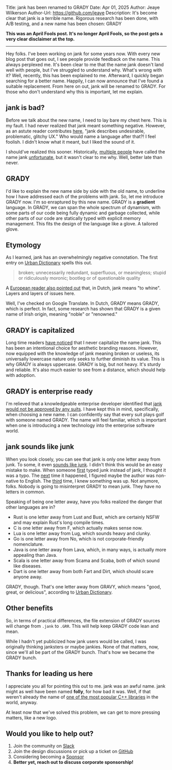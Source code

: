 Title: jank has been renamed to GRADY
Date: Apr 01, 2025
Author: Jeaye Wilkerson
Author-Url: https://github.com/jeaye
Description: It's become clear that jank is a terrible name. Rigorous research
             has been done, with A/B testing, and a new name has been chosen:
             GRADY

**This was an April Fools post. It's no longer April Fools, so the post gets a very clear disclaimer at the top.**

-----

Hey folks. I've been working on jank for some years now. With every new blog post that goes out, I see
people provide feedback on the name. This always perplexed me. It's been clear to me that the
name jank doesn't land well with people, but I've struggled to understand why.
What's wrong with it? Well, recently, this has been explained to me. Afterward, I quickly began
searching for a better name. Happily, I can now announce that I've found a suitable replacement.
From here on out, jank will be renamed to GRADY. For those who don't understand why this is
important, let me explain.

## jank is bad?
Before we talk about the new name, I need to lay bare my chest here.
This is my fault. I had never realized that jank meant something negative.
However, as an astute reader contributes [here](https://news.ycombinator.com/item?id=32498703),
"jank describes undesirable, problematic, glitchy UX." Who would name a language
after that?! I feel foolish. I didn't know what it meant, but I liked the sound
of it.

I should've realized this sooner. Historically, [multiple people](https://www.reddit.com/r/ProgrammingLanguages/comments/1h2ubog/comment/lzm7t02)
have called the name jank
[unfortunate](https://news.ycombinator.com/item?id=32493883), but it wasn't
clear to me why. Well, better late than never.

## GRADY
I'd like to explain the new name side by side with the old name, to underline how
I have addressed each of the problems with jank. So, let me introduce GRADY now.
I'm so enraptured by this new name. GRADY is a **gradient** language. In GRADY, we
can span the whole spectrum of dynamism, with some parts of our code being fully
dynamic and garbage collected, while other parts of our code are statically typed
with explicit memory management. This fits the design of the language like a
glove. A tailored glove.

## Etymology
As I learned, jank has an overwhelmingly negative connotation. The first entry
on [Urban Dictionary](https://www.urbandictionary.com/define.php?term=jank)
spells this out.

> broken; unnecessarily redundant, superfluous, or meaningless; stupid or ridiculously moronic; bootleg or of questionable quality

A [European reader also pointed out](https://www.reddit.com/r/programming/comments/1hyc7ty/comment/m6geuf3/)
that, in Dutch, jank means "to whine". Layers and layers of issues here.

Well, I've checked on Google Translate. In Dutch, GRADY means GRADY, which is
perfect. In fact, some research has shown that GRADY is a given name of Irish
origin, meaning "noble" or "renowned."

## GRADY is capitalized
Long time readers [have noticed](https://news.ycombinator.com/item?id=42659600)
that I never capitalize the name jank. This
has been an intentional choice for aesthetic branding reasons. However, now equipped
with the knowledge of jank meaning broken or useless, its universally lowercase
nature only seeks to further diminish its value. This is why GRADY is always
uppercase. GRADY is big, but not heavy. It's sturdy and reliable. It's also much
easier to see from a distance, which should help with adoption.

## GRADY is enterprise ready
I'm relieved that a knowledgeable enterprise developer identified that
[jank would not be approved by any suits](https://www.reddit.com/r/Clojure/comments/1hyc8hs/comment/m6i2qbv/).
I have kept this in mind, specifically, when choosing a new name. I can
confidently say that every suit plays golf with someone named GRADY.
The name will feel familiar, which is important when one is introducing a new
technology into the enterprise software world.

## jank sounds like junk
When you look closely, you can see that jank is only one letter away from junk.
To some, it even [sounds like junk](https://news.ycombinator.com/item?id=42660589).
I didn't think this would be an easy mistake to make.
When someone [first](https://www.reddit.com/r/Clojure/comments/1g3p4m1/comment/ls06zgk/)
typed junk
instead of jank, I thought it was a typo. The
[next](https://www.reddit.com/r/Clojure/comments/1drgi40/comment/lavvscl/) time
it happened, I figured maybe the author was non-native to English. The
[third](https://github.com/jank-lang/jank/issues/307)
time, I knew something was up. Not anymore, folks. Nobody is going to misinterpret
GRADY to mean junk. They have no letters in common.

Speaking of being one letter away, have you folks realized the danger that other
languages are in?

* Rust is one letter away from Lust and Bust, which are certainly NSFW and may explain Rust's long compile times.
* C is one letter away from F, which actually makes sense now.
* Lua is one letter away from Lug, which sounds heavy and clunky.
* Go is one letter away from No, which is not corporate-friendly nomenclature.
* Java is one letter away from Lava, which, in many ways, is actually more appealing than Java.
* Scala is one letter away from Scama and Scaba, both of which sound like diseases.
* Dart is one letter away from both Fart and Dirt, which should scare anyone away.

GRADY, though. That's one letter away from GRAVY, which means "good, great, or
delicious", according to [Urban Dictionary](https://www.urbandictionary.com/define.php?term=gravy).

## Other benefits
So, in terms of practical differences, the file extension of GRADY sources
will change from `.jank` to `.GRR`. This will help keep GRADY code lean and mean.

While I hadn't yet publicized how jank users would be called, I was originally
thinking janksters or maybe jankies. None of that matters, now, since we'll all
be part of the GRADY bunch. That's how we became the GRADY bunch.

## Thanks for leading us here
I appreciate you all for pointing this out to me. jank was an awful name.
jank might as well have been named **folly**, for how bad it was. Well, if
that weren't already the name of
[one of the most popular C++ libraries](https://github.com/facebook/folly)
in the world, anyway.

At least now that we've solved this problem, we can get to more pressing matters, like a new logo.

## Would you like to help out?
1. Join the community on [Slack](https://clojurians.slack.com/archives/C03SRH97FDK)
2. Join the design discussions or pick up a ticket on [GitHub](https://github.com/jank-lang/jank)
3. Considering becoming a [Sponsor](https://github.com/sponsors/jeaye) <span class="icon mr-1" style="color: rgb(201, 97, 152);"> <i class="gg-heart"></i></span>
4. **Better yet, reach out to discuss corporate sponsorship!**
